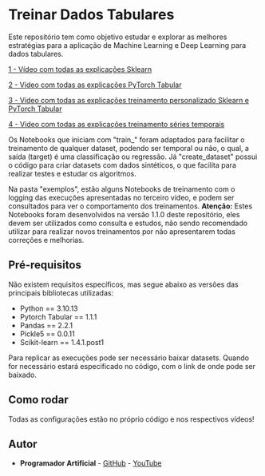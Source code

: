 # Treinar Dados Tabulares
Este repositório tem como objetivo estudar e explorar as melhores estratégias para a aplicação de Machine Learning e Deep Learning para dados tabulares.

[1 - Vídeo com todas as explicações Sklearn](https://youtu.be/UU15HLbtqp8)

[2 - Vídeo com todas as explicações PyTorch Tabular](https://youtu.be/LCEZwQpJsBM)

[3 - Vídeo com todas as explicações treinamento personalizado Sklearn e PyTorch Tabular](https://youtu.be/SZ-LSP5_fLo)

[4 - Vídeo com todas as explicações treinamento séries temporais](https://youtu.be/bwm06_HOrxQ)

Os Notebooks que iniciam com "train_" foram adaptados para facilitar o treinamento de qualquer dataset, podendo ser temporal ou não, o qual, a saída (target) é uma classificação ou regressão. Já "create_dataset" possui o código para criar datasets com dados sintéticos, o que facilita para realizar testes e estudar os algoritmos.

Na pasta "exemplos", estão alguns Notebooks de treinamento com o logging das execuções apresentadas no terceiro vídeo, e podem ser consultados para ver o comportamento dos treinamentos. **Atenção:** Estes Notebooks foram desenvolvidos na versão 1.1.0 deste repositório, eles devem ser utilizados como consulta e estudos, não sendo recomendado utilizar para realizar novos treinamentos por não apresentarem todas correções e melhorias.

## Pré-requisitos
Não existem requisitos específicos, mas segue abaixo as versões das principais bibliotecas utilizadas:

- Python == 3.10.13
- Pytorch Tabular == 1.1.1
- Pandas == 2.2.1
- Pickle5 == 0.0.11
- Scikit-learn == 1.4.1.post1

Para replicar as execuções pode ser necessário baixar datasets. Quando for necessário estará especificado no código, com o link de onde pode ser baixado.

## Como rodar
Todas as configurações estão no próprio código e nos respectivos vídeos!

## Autor
* **Programador Artificial** - [GitHub](https://github.com/ProgramadorArtificial) - [YouTube](https://www.youtube.com/@ProgramadorArtificial)
